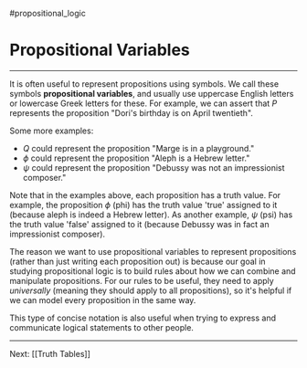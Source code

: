 #propositional_logic 

# Propositional Variables

---

It is often useful to represent propositions using symbols. We call these symbols **propositional variables**, and usually use uppercase English letters or lowercase Greek letters for these. For example, we can assert that $P$ represents the proposition "Dori's birthday is on April twentieth".

Some more examples:
- $Q$ could represent the proposition "Marge is in a playground."
- $\phi$ could represent the proposition "Aleph is a Hebrew letter."
- $\psi$ could represent the proposition "Debussy was not an impressionist composer."

Note that in the examples above, each proposition has a truth value. For example, the proposition $\phi$ (phi) has the truth value 'true' assigned to it (because aleph is indeed a Hebrew letter). As another example, $\psi$ (psi) has the truth value 'false' assigned to it (because Debussy was in fact an impressionist composer).

The reason we want to use propositional variables to represent propositions (rather than just writing each proposition out) is because our goal in studying propositional logic is to build rules about how we can combine and manipulate propositions. For our rules to be useful, they need to apply *universally* (meaning they should apply to all propositions), so it's helpful if we can model every proposition in the same way.

This type of concise notation is also useful when trying to express and communicate logical statements to other people.

---

Next: [[Truth Tables]]